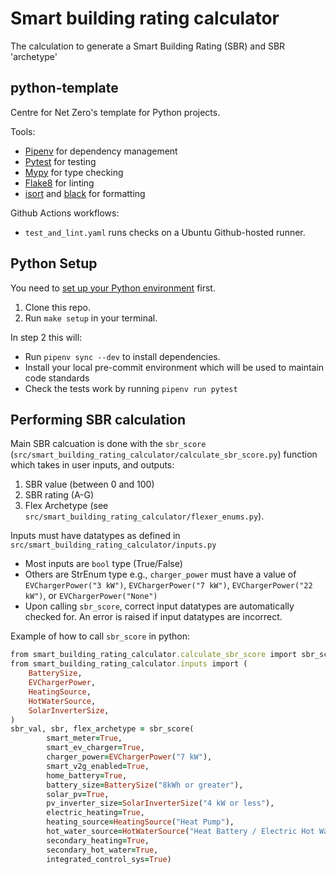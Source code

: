 # Smart building rating calculator
The calculation to generate a Smart Building Rating (SBR) and SBR 'archetype'

## python-template

Centre for Net Zero's template for Python projects.

Tools:

* [Pipenv](https://github.com/pypa/pipenv) for dependency management
* [Pytest](https://github.com/pytest-dev/pytest/) for testing
* [Mypy](https://mypy.readthedocs.io/en/stable/) for type checking
* [Flake8](https://flake8.pycqa.org/en/latest/) for linting
* [isort](https://github.com/PyCQA/isort) and [black](https://github.com/psf/black) for formatting

Github Actions workflows:
* `test_and_lint.yaml` runs checks on a Ubuntu Github-hosted runner.

## Python Setup

You need to [set up your Python environment](https://docs.google.com/document/d/1Tg0eKalqOp-IJEeH7aShc9fYF5zn95H6jxEk25BLLUE/) first.

1. Clone this repo.
2. Run `make setup` in your terminal.

In step 2 this will:

* Run `pipenv sync --dev` to install dependencies.
* Install your local pre-commit environment which will be used to maintain code standards
* Check the tests work by running `pipenv run pytest`

## Performing SBR calculation

Main SBR calcuation is done with the `sbr_score` (`src/smart_building_rating_calculator/calculate_sbr_score.py`) function which takes in user inputs, and outputs:
1) SBR value (between 0 and 100)
2) SBR rating (A-G)
3) Flex Archetype (see `src/smart_building_rating_calculator/flexer_enums.py`).

Inputs must have datatypes as defined in `src/smart_building_rating_calculator/inputs.py`
- Most inputs are `bool` type (True/False)
- Others are StrEnum type e.g., `charger_power` must have a value of `EVChargerPower("3 kW")`, `EVChargerPower("7 kW")`, `EVChargerPower("22 kW")`, or `EVChargerPower("None")`
- Upon calling `sbr_score`, correct input datatypes are automatically checked for. An error is raised if input datatypes are incorrect.

Example of how to call `sbr_score` in python:

```ruby
from smart_building_rating_calculator.calculate_sbr_score import sbr_score
from smart_building_rating_calculator.inputs import (
    BatterySize,
    EVChargerPower,
    HeatingSource,
    HotWaterSource,
    SolarInverterSize,
)
sbr_val, sbr, flex_archetype = sbr_score(
        smart_meter=True,
        smart_ev_charger=True,
        charger_power=EVChargerPower("7 kW"),
        smart_v2g_enabled=True,
        home_battery=True,
        battery_size=BatterySize("8kWh or greater"),
        solar_pv=True,
        pv_inverter_size=SolarInverterSize("4 kW or less"),
        electric_heating=True,
        heating_source=HeatingSource("Heat Pump"),
        hot_water_source=HotWaterSource("Heat Battery / Electric Hot Water Tank"),
        secondary_heating=True,
        secondary_hot_water=True,
        integrated_control_sys=True)
```
